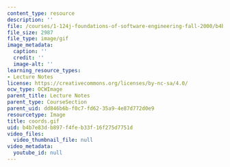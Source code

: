 ```yaml
---
content_type: resource
description: ''
file: /courses/1-124j-foundations-of-software-engineering-fall-2000/b4b7e83db897f4feb33f16f275d7751d_coords.gif
file_size: 2987
file_type: image/gif
image_metadata:
  caption: ''
  credit: ''
  image-alt: ''
learning_resource_types:
- Lecture Notes
license: https://creativecommons.org/licenses/by-nc-sa/4.0/
ocw_type: OCWImage
parent_title: Lecture Notes
parent_type: CourseSection
parent_uid: dd846b6b-f0c7-fd62-35a9-4e87d772d0e9
resourcetype: Image
title: coords.gif
uid: b4b7e83d-b897-f4fe-b33f-16f275d7751d
video_files:
  video_thumbnail_file: null
video_metadata:
  youtube_id: null
---
```

